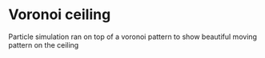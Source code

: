 # Voronoi ceiling

Particle simulation ran on top of a voronoi pattern to show beautiful moving pattern on the ceiling
